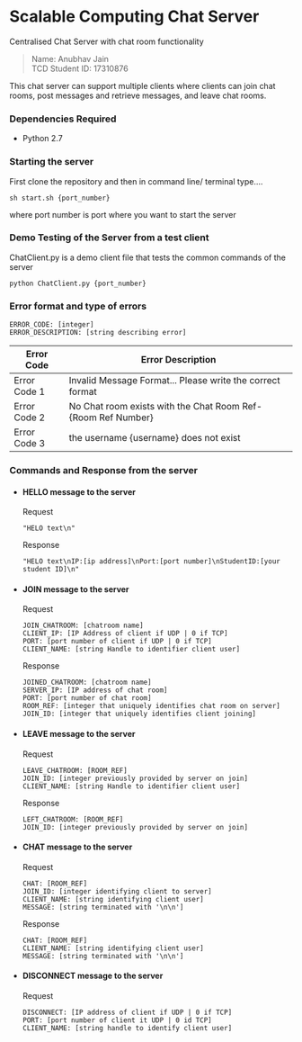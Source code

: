 # Scalable Computing Chat Server
Centralised Chat Server with chat room functionality

>Name: Anubhav Jain
<br>TCD Student ID: 17310876

This chat server can support multiple clients where clients can join chat rooms, post messages and retrieve messages, and leave chat rooms.

### Dependencies Required
* Python 2.7

### Starting the server
First clone the repository and then in command line/ terminal type....
```
sh start.sh {port_number}
```
where port number is port where you want to start the server

### Demo Testing of the Server from a test client
ChatClient.py is a demo client file that tests the common commands of the server
```
python ChatClient.py {port_number}
```

### Error format and type of errors
```
ERROR_CODE: [integer]
ERROR_DESCRIPTION: [string describing error]
```
Error Code | Error Description
------------ | -------------
Error Code 1 | Invalid Message Format... Please write the correct format
Error Code 2 | No Chat room exists with the Chat Room Ref- {Room Ref Number}
Error Code 3 | the username {username} does not exist

### Commands and Response from the server
* #### HELLO message to the server
  Request
  ```
  "HELO text\n"
  ```
  Response
  ```
  "HELO text\nIP:[ip address]\nPort:[port number]\nStudentID:[your student ID]\n"
  ```
  
* #### JOIN message to the server
  Request
  ```
  JOIN_CHATROOM: [chatroom name]
  CLIENT_IP: [IP Address of client if UDP | 0 if TCP]
  PORT: [port number of client if UDP | 0 if TCP]
  CLIENT_NAME: [string Handle to identifier client user]
  ```
  Response
  ```
  JOINED_CHATROOM: [chatroom name]
  SERVER_IP: [IP address of chat room]
  PORT: [port number of chat room]
  ROOM_REF: [integer that uniquely identifies chat room on server]
  JOIN_ID: [integer that uniquely identifies client joining]
  ```
  
* #### LEAVE message to the server
  Request
  ```
  LEAVE_CHATROOM: [ROOM_REF]
  JOIN_ID: [integer previously provided by server on join]
  CLIENT_NAME: [string Handle to identifier client user]
  ```
  Response
  ```
  LEFT_CHATROOM: [ROOM_REF]
  JOIN_ID: [integer previously provided by server on join]
  ```
  
* #### CHAT message to the server
  Request
  ```
  CHAT: [ROOM_REF]
  JOIN_ID: [integer identifying client to server]
  CLIENT_NAME: [string identifying client user]
  MESSAGE: [string terminated with '\n\n']
  ```
  Response
  ```
  CHAT: [ROOM_REF]
  CLIENT_NAME: [string identifying client user]
  MESSAGE: [string terminated with '\n\n']
  ```
  
* #### DISCONNECT message to the server
  Request
  ```
  DISCONNECT: [IP address of client if UDP | 0 if TCP]
  PORT: [port number of client it UDP | 0 id TCP]
  CLIENT_NAME: [string handle to identify client user]
  ```
  
  


